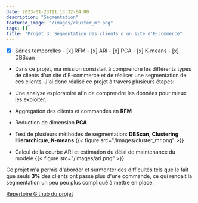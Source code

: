 ```yaml
---
date: 2023-01-23T11:13:32-04:00
description: "Segmentation"
featured_image: "/images/cluster_mr.png"
tags: []
title: "Projet 3: Segmentation des clients d'un site d'E-commerce"
---
```


- [x] Séries temporelles  - [x] RFM - [x] ARI - [x] PCA - [x] K-means - [x] DBScan 

- Dans ce projet, ma mission consistait à comprendre les différents types de clients d'un site d'E-commerce et de réaliser une segmentation de ces clients.
J'ai donc réalisé ce projet à travers plusieurs étapes:
* Une analyse exploratoire afin de comprendre les données pour mieux les exploiter.
* Aggrégation des clients et commandes en **RFM**
* Reduction de dimension **PCA**
* Test de plusieurs méthodes de segmentation: **DBScan**, **Clustering Hierarchique**, **K-means**
{{< figure src="/images/cluster_mr.png" >}}

* Calcul de la courbe ARI et estimation du délai de maintenance du modèle
{{< figure src="/images/ari.png" >}}

Ce projet m'a permis d'aborder et surmonter des difficultés tels que le fait que seuls **3%** des clients ont passé plus d'une commande, ce qui rendait la segmentation un peu peu plus compliqué à mettre en place.


[Répertoire Github du projet](https://github.com/azioba/Client_Segmentation)

